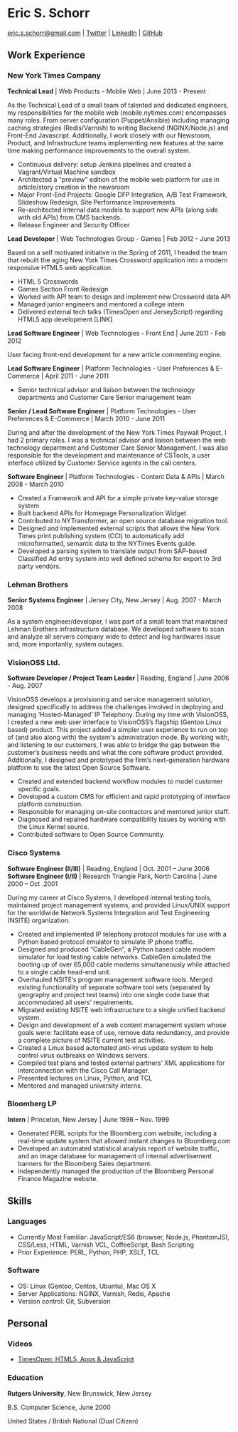 Eric S. Schorr
==============

eric.s.schorr@gmail.com
| [Twitter](https://twitter.com/jerseyschorr)
| [LinkedIn](www.linkedin.com/in/ericschorr)
| [GitHub](https://github.com/jerseyschorr)


Work Experience
---------------

### New York Times Company

**Technical Lead** | Web Products - Mobile Web | June 2013 - Present

As the Technical Lead of a small team of talented and dedicated engineers, my responsibilities for the mobile web (mobile.nytimes.com) encompasses many roles. From server configuration (Puppet/Ansible) including managing caching strategies (Redis/Varnish) to writing Backend (NGINX/Node.js) and Front-End Javascript. Additionally, I work closely with our Newsroom, Product, and Infrastructure teams implementing new features at the same time making performance improvements to the overall system.

* Continuous delivery: setup Jenkins pipelines and created a Vagrant/Virtual Machine sandbox
* Architected a "preview" edition of the mobile web platform for use in article/story creation in the newsroom
* Major Front-End Projects: Google DFP Integration, A/B Test Framework, Slideshow Redesign, Site Performance Improvements
* Re-architected internal data models to support new APIs (along side with old APIs) from CMS backends.
* Release Engineer and Security Officer

**Lead Developer** | Web Technologies Group - Games | Feb 2012 - June 2013

Based on a self motivated initiative in the Spring of 2011, I headed the team that rebuilt the aging New York Times Crossword application into a modern responsive HTML5 web application.

* HTML 5 Crosswords
* Games Section Front Redesign
* Worked with API team to design and implement new Crossword data API
* Managed junior engineers and mentored a college intern
* Delivered external tech talks (TimesOpen and JerseyScript) regarding HTML5 app development [LINK]

**Lead Software Engineer** | Web Technologies - Front End | June 2011 - Feb 2012

User facing front-end development for a new article commenting engine.

**Lead Software Engineer** | Platform Technologies - User Preferences & E-Commerce | April 2011 - June 2011

* Senior technical advisor and liaison between the technology departments and Customer Care Senior management team

**Senior / Lead Software Engineer** | Platform Technologies - User Preferences & E-Commerce | March 2010 - June 2011

During and after the development of the New York Times Paywall Project, I had 2 primary roles. I was a technical advisor and liaison between the web technology department and Customer Care Senior Management. I was also responsible for the development and maintenance of  CSTools, a user interface utilized by Customer Service agents in the call centers.

**Software Engineer** | Platform Technologies - Content Data & APIs | March 2008 - March 2010

* Created a Framework and API for a simple private key-value storage system
* Built backend APIs for Homepage Personalization Widget
* Contributed to NYTransformer, an open source database migration tool.
* Designed and implemented external scripts that allows the New York Times print publishing system (CCI) to automatically add microformatted, semantic data to the NYTimes Events guide.
* Developed a parsing system to translate output from SAP-based Classified Ad entry system into well defined schema for export to 3rd party vendors.


### Lehman Brothers

**Senior Systems Engineer** | Jersey City, New Jersey | Aug. 2007 - March 2008

As a system engineer/developer, I was part of a small team that maintained Lehman Brothers infrastructure database. We developed software to scan and analyze all servers company wide to detect and log hardwares issue and, more importantly, system outages.


### VisionOSS Ltd.

**Software Developer / Project Team Leader** | Reading, England | June 2006 - Aug. 2007

VisionOSS develops a provisioning and service management solution, designed specifically to address the challenges involved in deploying and managing ‘Hosted-Managed’ IP Telephony. During my time with VisionOSS, I created a new web user interface to VisionOSS’s flagship (Gentoo Linux based) product. This project added a simpler user experience to run on top of (and also along with) the system's administration mode. By working with, and listening to our customers, I was able to bridge the gap between the customer’s business needs and what the core software product provided. Additionally, I designed and prototyped the firm’s next-generation hardware platform to use the latest Open Source Software.

* Created and extended backend workflow modules to model customer specific goals.
* Developed a custom CMS for efficient and rapid prototyping of interface platform construction.
* Responsible for managing on-site contractors and mentored junior staff.
* Diagnosed and repaired hardware compatibility issues by working with the Linux Kernel source.
* Contributed software to Open Source Community.


### Cisco Systems

**Software Engineer (II/III)** | Reading, England | Oct. 2001 – June 2006
**Software Engineer (I/II)** | Research Triangle Park, North Carolina | June 2000 – Oct .2001

During my career at Cisco Systems, I developed internal testing tools, maintained project management systems, and provided Linux/UNIX support for the worldwide Network Systems Integration and Test Engineering (NSITE) organization.

* Created and implemented IP telephony protocol modules for use with a Python based protocol emulator to simulate IP phone traffic.
* Designed and produced “CableGen”, a Python based cable modem simulator for load testing cable networks. CableGen simulated the booting up of over 65,000 cable modems simultaneously while attached to a single cable head-end unit.
* Overhauled NSITE’s program management software tools. Merged existing functionality of separate software tool sets (separated by geography and project test teams) into one single code base that accommodated all users’ requirements.
* Migrated existing NSITE web infrastructure to a single unified backend system.
* Design and development of a web content management system whose goals were: facilitate ease of use, remove data redundancy, and provide a complete picture of NSITE current test activities.
* Created a Linux based automated anti-virus update system to help control virus outbreaks on Windows servers.
* Compiled test plans and tested external partners’ XML applications for interconnection with the Cisco Call Manager.
* Presented lectures on Linux, Python, and TCL
* Mentored and managed university interns.


### Bloomberg LP

**Intern** | Princeton, New Jersey | June 1996 – Nov. 1999
* Generated PERL scripts for the Bloomberg.com website; including a real-time update system that allowed instant changes to Bloomberg.com
* Developed an automated statistical analysis report of website traffic, and an image database for management of internal advertisement banners for the Bloomberg Sales department.
* Independently managed the production of the Bloomberg Personal Finance Magazine website.


Skills
------

### Languages
- Currently Most Familiar: JavaScript/ES6 (browser, Node.js, PhantomJS), CSS/Less, HTML, Varnish VCL, CoffeeScript, Bash Scripting
- Prior Experience: PERL, Python, PHP, XSLT, TCL

### Software
- OS: Linux (Gentoo, Centos, Ubuntu), Mac OS X
- Server Applications: NGINX, Varnish, Redis, Apache
- Version control: Git, Subversion


Personal
--------

### Videos
- [TimesOpen: HTML5, Apps & JavaScript](https://www.youtube.com/watch?v=Qq4x_sxe8k4)

### Education

**Rutgers University**, New Brunswick, New Jersey

B.S. Computer Science, June 2000

United States / British National (Dual Citizen)